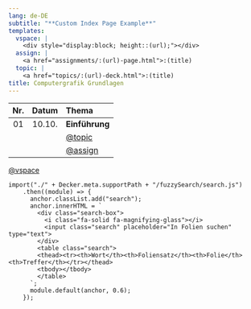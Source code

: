 ```yaml
---
lang: de-DE
subtitle: "**Custom Index Page Example**"
templates:
  vspace: |
    <div style="display:block; height::(url);"></div>
  assign: |
    <a href="assignments/:(url)-page.html">:(title)
  topic: |
    <a href="topics/:(url)-deck.html">:(title) 
title: Computergrafik Grundlagen
---
```


| Nr. | Datum  | Thema                                                               |
|:---:|:------:|:--------------------------------------------------------------------|
| 01  | 10.10. | **Einführung**                                                      |
|     |        | [@topic](000-introduction "Einführung in das Modul Computergrafik") |
|     |        | [@assign](a01 "Aufgabe 1")                                          |

[@vspace](10em)

``` {.javascript .run}
import("./" + Decker.meta.supportPath + "/fuzzySearch/search.js")
    .then((module) => {
      anchor.classList.add("search");
      anchor.innerHTML = `
        <div class="search-box">
          <i class="fa-solid fa-magnifying-glass"></i>
          <input class="search" placeholder="In Folien suchen" type="text">
        </div>
        <table class="search">
        <thead><tr><th>Wort</th><th>Foliensatz</th><th>Folie</th><th>Treffer</th></tr></thead>
        <tbody></tbody>
        </table>
      `;
      module.default(anchor, 0.6);
    });
```
